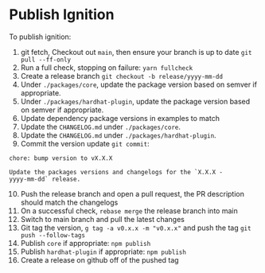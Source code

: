# Publish Ignition

To publish ignition:

1. git fetch, Checkout out `main`, then ensure your branch is up to date `git pull --ff-only`
2. Run a full check, stopping on failure: `yarn fullcheck`
3. Create a release branch `git checkout -b release/yyyy-mm-dd`
4. Under `./packages/core`, update the package version based on semver if appropriate.
5. Under `./packages/hardhat-plugin`, update the package version based on semver if appropriate.
6. Update dependency package versions in examples to match
7. Update the `CHANGELOG.md` under `./packages/core`.
8. Update the `CHANGELOG.md` under `./packages/hardhat-plugin`.
9. Commit the version update `git commit`:

```
chore: bump version to vX.X.X

Update the packages versions and changelogs for the `X.X.X -
yyyy-mm-dd` release.
```

10. Push the release branch and open a pull request, the PR description should match the changelogs
11. On a successful check, `rebase merge` the release branch into main
12. Switch to main branch and pull the latest changes
13. Git tag the version, `g tag -a v0.x.x -m "v0.x.x"` and push the tag `git push --follow-tags`
14. Publish `core` if appropriate: `npm publish`
15. Publish `hardhat-plugin` if appropriate: `npm publish`
16. Create a release on github off of the pushed tag
